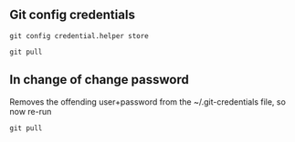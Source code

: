 ## Git config credentials

```
git config credential.helper store

git pull
```
## In change of change password

Removes the offending user+password from the ~/.git-credentials file, so now re-run
```
git pull
```